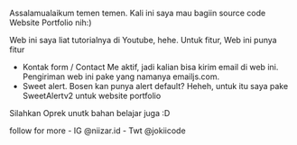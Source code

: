 Assalamualaikum temen temen. Kali ini saya mau bagiin source code Website Portfolio nih:)

Web ini saya liat tutorialnya di Youtube, hehe. Untuk fitur, Web ini punya fitur 
- Kontak form / Contact Me aktif, jadi kalian bisa kirim email di web ini. Pengiriman web ini pake yang namanya emailjs.com.
- Sweet alert. Bosen kan punya alert default? Heheh, untuk itu saya pake SweetAlertv2 untuk website portfolio

Silahkan Oprek unutk bahan belajar juga :D

follow for more - IG @niizar.id
		- Twt @jokiicode

